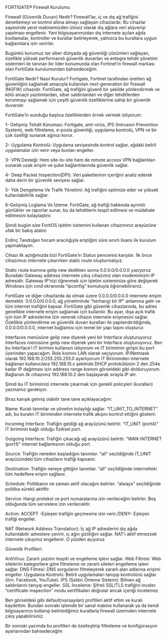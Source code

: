 FORTIGATE® Firewall Kurulumu


Firewall (Güvenlik Duvarı) Nedir?
Firewall’lar, iç ve dış ağ trafiğini denetlemeyi ve kontrol altına almayı sağlayan cihazlardır. Bu cihazlar sayesinde yerel makinemizden izinsiz olarak dış ağlara veri alışverişi yapılması engellenir. Yani bilgisayarımızdan dış internete açılan ağda kısıtlamalar, kontroller ve kurallar belirleyerek, yalnızca bu kurallara uygun bağlantılara izin verirler.

Bugünkü konumuz ise siber dünyada ağ güvenliği çözümleri sağlayan, özellikle yüksek performanslı güvenlik duvarları ve entegre tehdit yönetimi sistemleri ile tanınan bir lider konumunda olan Fortinet’in firewall markası olan FortiGate kurulumundan bahsedeceğim.

FortiGate Nedir? Nasıl Kurulur?
Fortigate, Fortinet tarafından üretilen ağ güvenliğini sağlamak amacıyla kullanılan next-generation bir firewall (NGFW) cihazıdır. FortiGate, ağ trafiğini güvenli bir şekilde yönlendirmek ve kötü amaçlı yazılımlardan, siber saldırılardan ve diğer tehditlerden korunmayı sağlamak için çeşitli güvenlik özelliklerine sahip bir güvenlik duvarıdır.

FortiGate’in sunduğu başlıca özelliklerden örnek vermek istiyorum:

1- Gelişmiş Tehdit Koruması: Fortigate, anti-virüs, IPS (Intrusion Prevention System), web filtreleme, e-posta güvenliği, uygulama kontrolü, VPN ve bir çok özelliği sunarak ağınızı korur.

2- Uygulama Kontrolü: Uygulama seviyesinde kontrol sağlar, ağdaki belirli uygulamalar izin verir veya bunları engeller.

3- VPN Desteği: Hem site-to-site hem de remote access VPN bağlantıları sunarak uzak erişim ve şube bağlantılarında güvenlik sağlar.

4- Deep Packet Inspection(DPI): Veri paketlerinin içeriğini analiz ederek daha derin bir güvenlik seviyesi sağlar.

5- Yük Dengeleme Ve Trafik Yönetimi: Ağ trafiğini optimize eder ve yüksek kullanılabilirlik sağlar.

6-Gelişmiş Loglama Ve İzleme: FortiGate, ağ trafiği hakkında ayrıntılı günlükler ve raporlar sunar, bu da tehditlerin tespit edilmesi ve müdahale edilmesini kolaylaştırır.

Şimdi bugün size FortiOS işletim sistemini kullanan cihazımınız arayüzüne ufak bir bakış atalım

Erdinç Tandoğan hocam aracılığıyla eriştiğim süre sınırlı lisans ile kurulum yapmaktayım.

Cihazı ilk açtığımızda bizi FortiGate’in Status penceresi karşılar.
İlk önce cihazımıızı internete çıkarırken static route oluşturmalıyız.



Static route kısmına gelip new dedikten sonra 0.0.0.0/0.0.0.0 yazıyoruz
Buradaki Gateway address internete çıkış cihazımız olan modemimizin IP adresidir. Gateway IP’nizi öğrenmek için işletim sisteminize göre değişerek Windows için cmd ekranında “ipconfig” komutuyla öğrenebilirsiniz.

FortiGate ve diğer cihazlarda da olmak üzere 0.0.0.0/0.0.0.0 internete erişim demektir. 0.0.0.0/0.0.0.0, ağ yönetiminde “herhangi bir IP” anlamına gelir ve tüm internet trafiğini kapsar. FortiGate gibi güvenlik cihazlarında, bu adres genellikle internete erişim sağlamak için kullanılır. Bu ayar, dışa açık trafik için tüm IP adreslerine izin vererek cihazın internete erişmesini sağlar. Özellikle yönlendirme ve güvenlik duvarı kuralları ile yapılandırıldığında, 0.0.0.0/0.0.0.0, internet bağlantısı için temel bir yapı taşını oluşturur.


Interfaces menüsüne gelip new diyerek yeni bir Interface oluşturuyoruz
Interfaces menüsüne gelip new diyerek yeni bir Interface oluşturuyoruz. Ben bu Interface’i IT birimim kullansın istiyorum ve IT birimimin girişni bu port üzerinden yapacağım. Role kısmını LAN olarak seçiyorum. IP/Netmask olarak 192.168.10.2/255.255.255.0 ayarlıyorum IT Birimimden internete bağlanan kullanıcılara 192.168.10.x şeklinde DHCP protokülünün 2 den 254e kadar IP dağıtması için address range kısmını görseldeki gibi dolduruyorum. Bağlanan ilk cihazımız 192.168.10.2 den başlayarak sırayla IP alır.

Şimdi bu IT birimimizi internete çıkarmak için gerekli policyleri (kuralları) yazmamız gerekiyor.


Biraz karışık gelmiş olabilir tane tane açıklayacağım:

Name: Kuralı tanımlar ve yönetim kolaylığı sağlar. “IT_UNIT_TO_INTERNET” adı, bu kuralın IT biriminden internete trafik akışını kontrol ettiğini gösterir.

Incoming Interface: Trafiğin geldiği ağ arayüzünü belirtir. “IT_UNIT (port4)” IT biriminin bağlı olduğu fiziksel port.

Outgoing Interface: Trafiğin çıkacağı ağ arayüzünü belirtir. “WAN-INTERNET (port1)” internet bağlantısının olduğu port.

Source: Trafiğin nereden başladığını tanımlar. “all” seçildiğinde IT_UNIT arayüzündeki tüm cihazların trafiği kapsanır.

Destination: Trafiğin nereye gittiğini tanımlar. “all” seçildiğinde internetteki tüm hedeflere erişim sağlanır.

Schedule: Politikanın ne zaman aktif olacağını belirler. “always” seçildiğinde politika sürekli aktiftir.

Service: Hangi protokol ve port numaralarına izin verileceğini belirler. Boş olduğunda tüm servislere izin verilecektir.

Action: ACCEPT -Eşleşen trafiğin geçmesine izin verir./DENY- Eşleşen trafiği engeller.

NAT (Network Address Translation): İç ağ IP adreslerini dış ağda kullanılabilir adreslere çevirir, iç ağın gizliliğini sağlar. NAT’ı aktif etmezsek internete çıkışımız engellenir. O yüzden açıyoruz

Güvenlik Profilleri:

AntiVirus: Zararlı yazılım tespiti ve engelleme işlevi sağlar.
Web Filtresi: Web sitelerini kategorilere göre filtreleme ve zararlı siteleri engelleme işlevi sağlar.
DNS Filtresi: DNS sorgularını filtreleyerek zararlı alan adlarına erişimi engeller.
Uygulama Kontrolü: Belirli uygulamaları tanıyıp kontrolünü sağlar (örn. Facebook, YouTube).
IPS (Saldırı Önleme Sistemi): Bilinen ağ saldırılarını tanıyıp engeller.
SSL İnceleme: Şifreli SSL/TLS trafiğini inceler. “certificate-inspection” modu sertifikaları doğrular ancak içeriği incelemez.

Ben görseldeki gibi default(varsayılan) profilleri aktif ettim ve kuralı kaydettim. Bundan sonraki işlemde bir sanal makine kullanarak ya da kendi bilgisayarınızı kullanıp belirlediğimiz kurallarla firewall üzerinden internete çıkış yapabilirsiniz.

Bir sonraki yazımda bu profilleri de özelleştirip filtreleme ve konfigürasyon ayarlarından bahsedeceğim